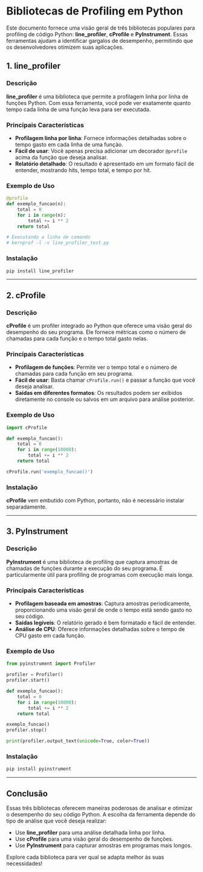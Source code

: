 # Bibliotecas de Profiling em Python

Este documento fornece uma visão geral de três bibliotecas populares para profiling de código Python: **line_profiler**, **cProfile** e **PyInstrument**. Essas ferramentas ajudam a identificar gargalos de desempenho, permitindo que os desenvolvedores otimizem suas aplicações.

## 1. line_profiler

### Descrição
**line_profiler** é uma biblioteca que permite a profilagem linha por linha de funções Python. Com essa ferramenta, você pode ver exatamente quanto tempo cada linha de uma função leva para ser executada.

### Principais Características
- **Profilagem linha por linha**: Fornece informações detalhadas sobre o tempo gasto em cada linha de uma função.
- **Fácil de usar**: Você apenas precisa adicionar um decorador `@profile` acima da função que deseja analisar.
- **Relatório detalhado**: O resultado é apresentado em um formato fácil de entender, mostrando hits, tempo total, e tempo por hit.

### Exemplo de Uso
```python
@profile
def exemplo_funcao(n):
    total = 0
    for i in range(n):
        total += i ** 2
    return total

# Executando a linha de comando
# kernprof -l -v line_profiler_test.py
```

### Instalação
```bash
pip install line_profiler
```

---

## 2. cProfile

### Descrição
**cProfile** é um profiler integrado ao Python que oferece uma visão geral do desempenho do seu programa. Ele fornece métricas como o número de chamadas para cada função e o tempo total gasto nelas.

### Principais Características
- **Profilagem de funções**: Permite ver o tempo total e o número de chamadas para cada função em seu programa.
- **Fácil de usar**: Basta chamar `cProfile.run()` e passar a função que você deseja analisar.
- **Saídas em diferentes formatos**: Os resultados podem ser exibidos diretamente no console ou salvos em um arquivo para análise posterior.

### Exemplo de Uso
```python
import cProfile

def exemplo_funcao():
    total = 0
    for i in range(10000):
        total += i ** 2
    return total

cProfile.run('exemplo_funcao()')
```

### Instalação
**cProfile** vem embutido com Python, portanto, não é necessário instalar separadamente.

---

## 3. PyInstrument

### Descrição
**PyInstrument** é uma biblioteca de profiling que captura amostras de chamadas de funções durante a execução do seu programa. É particularmente útil para profiling de programas com execução mais longa.

### Principais Características
- **Profilagem baseada em amostras**: Captura amostras periodicamente, proporcionando uma visão geral de onde o tempo está sendo gasto no seu código.
- **Saídas legíveis**: O relatório gerado é bem formatado e fácil de entender.
- **Análise de CPU**: Oferece informações detalhadas sobre o tempo de CPU gasto em cada função.

### Exemplo de Uso
```python
from pyinstrument import Profiler

profiler = Profiler()
profiler.start()

def exemplo_funcao():
    total = 0
    for i in range(10000):
        total += i ** 2
    return total

exemplo_funcao()
profiler.stop()

print(profiler.output_text(unicode=True, color=True))
```

### Instalação
```bash
pip install pyinstrument
```

---

## Conclusão

Essas três bibliotecas oferecem maneiras poderosas de analisar e otimizar o desempenho do seu código Python. A escolha da ferramenta depende do tipo de análise que você deseja realizar:

- Use **line_profiler** para uma análise detalhada linha por linha.
- Use **cProfile** para uma visão geral do desempenho de funções.
- Use **PyInstrument** para capturar amostras em programas mais longos.

Explore cada biblioteca para ver qual se adapta melhor às suas necessidades!